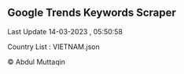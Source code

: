 

## Google Trends Keywords Scraper 
 
Last Update 14-03-2023 , 05:50:58

Country List :
VIETNAM.json



© Abdul Muttaqin 
